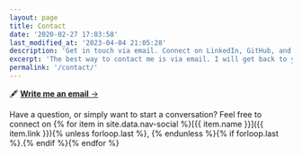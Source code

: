 ```yaml
---
layout: page
title: Contact
date: '2020-02-27 17:03:58'
last_modified_at: '2023-04-04 21:05:28'
description: 'Get in touch via email. Connect on LinkedIn, GitHub, and Mastodon.'
excerpt: 'The best way to contact me is via email. I will get back to you in a few days.'
permalink: '/contact/'
---
```

<div class="my-5">
  <p class="text-center">🖋 <a href="mailto:contacts@silviamaggidesign.com"><strong>Write me an email</strong>&nbsp;→</a></p>
</div>

Have a question, or simply want to start a conversation? Feel free to connect on {% for item in site.data.nav-social %}[{{ item.name }}]({{ item.link }}){% unless forloop.last %}, {% endunless %}{% if forloop.last %}.{% endif %}{% endfor %}